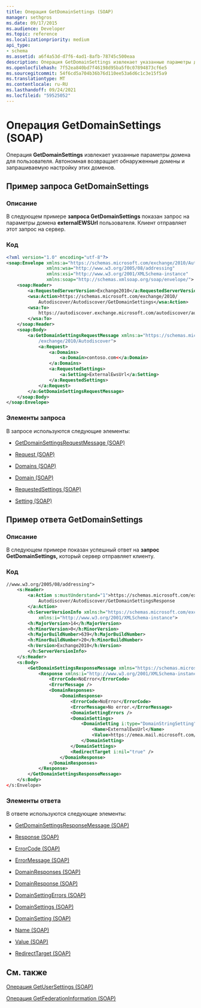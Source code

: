 ```yaml
---
title: Операция GetDomainSettings (SOAP)
manager: sethgros
ms.date: 09/17/2015
ms.audience: Developer
ms.topic: reference
ms.localizationpriority: medium
api_type:
- schema
ms.assetid: a6f4a53d-d7f6-4ad1-8afb-78745c500eaa
description: Операция GetDomainSettings извлекает указанные параметры домена для пользователя. Автономная возвращает обнаруженные домены и запрашиваемую настройку этих доменов.
ms.openlocfilehash: 7f52ea840bd7f46198d95ba5f0c07894873cf6e5
ms.sourcegitcommit: 54f6cd5a704b36b76d110ee53a6d6c1c3e15f5a9
ms.translationtype: MT
ms.contentlocale: ru-RU
ms.lasthandoff: 09/24/2021
ms.locfileid: "59525052"
---
```

# <a name="getdomainsettings-operation-soap"></a>Операция GetDomainSettings (SOAP)

Операция **GetDomainSettings** извлекает указанные параметры домена для пользователя. Автономная возвращает обнаруженные домены и запрашиваемую настройку этих доменов. 
  
## <a name="getdomainsettings-request-example"></a>Пример запроса GetDomainSettings

### <a name="description"></a>Описание

В следующем примере **запроса GetDomainSettings** показан запрос на параметры домена **externalEWSUrl** пользователя. Клиент отправляет этот запрос на сервер. 
  
### <a name="code"></a>Код

```XML
<?xml version="1.0" encoding="utf-8"?> 
<soap:Envelope xmlns:a="https://schemas.microsoft.com/exchange/2010/Autodiscover"
               xmlns:wsa="http://www.w3.org/2005/08/addressing"
               xmlns:xsi="http://www.w3.org/2001/XMLSchema-instance" 
               xmlns:soap="http://schemas.xmlsoap.org/soap/envelope/"> 
    <soap:Header> 
        <a:RequestedServerVersion>Exchange2010</a:RequestedServerVersion>
        <wsa:Action>https://schemas.microsoft.com/exchange/2010/
            Autodiscover/Autodiscover/GetDomainSettings</wsa:Action>
        <wsa:To>
            https://autodiscover.exchange.microsoft.com/autodiscover/autodiscover.svc
        </wsa:To>
    </soap:Header> 
    <soap:Body> 
        <a:GetDomainSettingsRequestMessage xmlns:a="https://schemas.microsoft.com
            /exchange/2010/Autodiscover"> 
            <a:Request> 
                <a:Domains> 
                    <a:Domain>contoso.com<</a:Domain> 
                </a:Domains> 
                <a:RequestedSettings> 
                    <a:Setting>ExternalEwsUrl</a:Setting> 
                </a:RequestedSettings> 
            </a:Request> 
        </a:GetDomainSettingsRequestMessage> 
    </soap:Body> 
</soap:Envelope>
```

### <a name="request-elements"></a>Элементы запроса

В запросе используются следующие элементы:
  
- [GetDomainSettingsRequestMessage (SOAP)](getdomainsettingsrequestmessage-soap.md)
    
- [Request (SOAP)](request-soap.md)
    
- [Domains (SOAP)](domains-soap.md)
    
- [Domain (SOAP)](domain-soap.md)
    
- [RequestedSettings (SOAP)](requestedsettings-soap.md)
    
- [Setting (SOAP)](setting-soap.md)
    
## <a name="getdomainsettings-response-example"></a>Пример ответа GetDomainSettings

### <a name="description"></a>Описание

В следующем примере показан успешный ответ на **запрос GetDomainSettings,** который сервер отправляет клиенту. 
  
### <a name="code"></a>Код

```XML
//www.w3.org/2005/08/addressing"> 
    <s:Header> 
        <a:Action s:mustUnderstand="1">https://schemas.microsoft.com/exchange/2010/ 
            Autodiscover/Autodiscover/GetDomainSettingsResponse
        </a:Action> 
        <h:ServerVersionInfo xmlns:h="https://schemas.microsoft.com/exchange/2010/Autodiscover" 
            xmlns:i="http://www.w3.org/2001/XMLSchema-instance"> 
        <h:MajorVersion>14</h:MajorVersion> 
        <h:MinorVersion>0</h:MinorVersion> 
        <h:MajorBuildNumber>639</h:MajorBuildNumber> 
        <h:MinorBuildNumber>20</h:MinorBuildNumber> 
        <h:Version>Exchange2010</h:Version> 
        </h:ServerVersionInfo>
    </s:Header> 
    <s:Body> 
        <GetDomainSettingsResponseMessage xmlns="https://schemas.microsoft.com/exchange/2010/Autodiscover"> 
            <Response xmlns:i="http://www.w3.org/2001/XMLSchema-instance"> 
                <ErrorCode>NoError</ErrorCode> 
                <ErrorMessage /> 
                <DomainResponses> 
                    <DomainResponse> 
                        <ErrorCode>NoError</ErrorCode> 
                        <ErrorMessage>No error.</ErrorMessage> 
                        <DomainSettingErrors /> 
                        <DomainSettings> 
                            <DomainSetting i:type="DomainStringSetting"> 
                                <Name>ExternalEwsUrl</Name> 
                                <Value>https://emea.mail.microsoft.com/EWS/Exchange.asmx</Value> 
                            </DomainSetting> 
                        </DomainSettings> 
                        <RedirectTarget i:nil="true" /> 
                    </DomainResponse> 
                </DomainResponses> 
            </Response> 
        </GetDomainSettingsResponseMessage> 
    </s:Body> 
</s:Envelope>
```

### <a name="response-elements"></a>Элементы ответа

В ответе используются следующие элементы:
  
- [GetDomainSettingsResponseMessage (SOAP)](getdomainsettingsresponsemessage-soap.md)
    
- [Response (SOAP)](response-soap.md)
    
- [ErrorCode (SOAP)](errorcode-soap.md)
    
- [ErrorMessage (SOAP)](errormessage-soap.md)
    
- [DomainResponses (SOAP)](domainresponses-soap.md)
    
- [DomainResponse (SOAP)](domainresponse-soap.md)
    
- [DomainSettingErrors (SOAP)](domainsettingerrors-soap.md)
    
- [DomainSettings (SOAP)](domainsettings-soap.md)
    
- [DomainSetting (SOAP)](domainsetting-soap.md)
    
- [Name (SOAP)](name-soap.md)
    
- [Value (SOAP)](value-soap.md)
    
- [RedirectTarget (SOAP)](redirecttarget-soap.md)
    
## <a name="see-also"></a>См. также



[Операция GetUserSettings (SOAP)](getusersettings-operation-soap.md)
  
[Операция GetFederationInformation (SOAP)](getfederationinformation-operation-soap.md)

